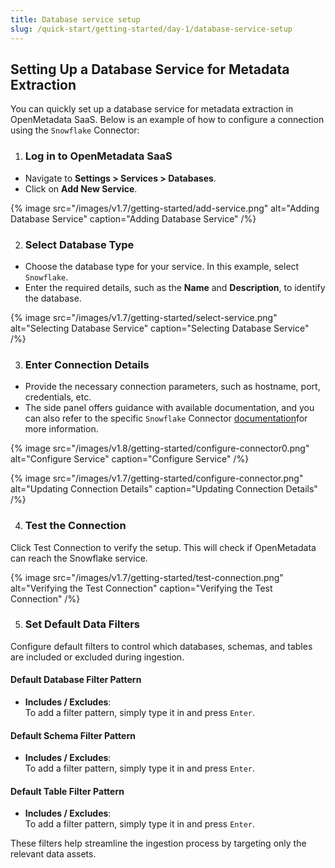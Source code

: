 ```yaml
---
title: Database service setup
slug: /quick-start/getting-started/day-1/database-service-setup
---
```


## Setting Up a Database Service for Metadata Extraction

You can quickly set up a database service for metadata extraction in OpenMetadata SaaS. Below is an example of how to configure a connection using the `Snowflake` Connector:

1. ### Log in to OpenMetadata SaaS 
- Navigate to **Settings > Services > Databases**.
- Click on **Add New Service**.

{% image
  src="/images/v1.7/getting-started/add-service.png"
  alt="Adding Database Service"
  caption="Adding Database Service" /%}

2. ### Select Database Type

- Choose the database type for your service. In this example, select `Snowflake`.
- Enter the required details, such as the **Name** and **Description**, to identify the database.

{% image
  src="/images/v1.7/getting-started/select-service.png"
  alt="Selecting Database Service"
  caption="Selecting Database Service" /%}

3. ### Enter Connection Details
- Provide the necessary connection parameters, such as hostname, port, credentials, etc.
- The side panel offers guidance with available documentation, and you can also refer to the specific `Snowflake` Connector [documentation](/connectors)for more information.

{% image
  src="/images/v1.8/getting-started/configure-connector0.png"
  alt="Configure Service"
  caption="Configure Service" /%}

{% image
  src="/images/v1.7/getting-started/configure-connector.png"
  alt="Updating Connection Details"
  caption="Updating Connection Details" /%}

4. ### Test the Connection
Click Test Connection to verify the setup. This will check if OpenMetadata can reach the Snowflake service.

{% image
  src="/images/v1.7/getting-started/test-connection.png"
  alt="Verifying the Test Connection"
  caption="Verifying the Test Connection" /%}

5. ### Set Default Data Filters

Configure default filters to control which databases, schemas, and tables are included or excluded during ingestion.

#### Default Database Filter Pattern
- **Includes / Excludes**:  
  To add a filter pattern, simply type it in and press `Enter`.

#### Default Schema Filter Pattern
- **Includes / Excludes**:  
  To add a filter pattern, simply type it in and press `Enter`.

#### Default Table Filter Pattern
- **Includes / Excludes**:  
  To add a filter pattern, simply type it in and press `Enter`.

These filters help streamline the ingestion process by targeting only the relevant data assets.
